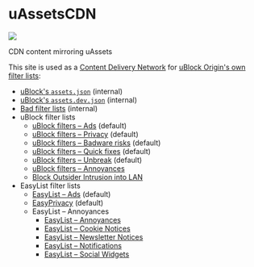 # uAssetsCDN

[![](https://data.jsdelivr.com/v1/package/gh/uBlockOrigin/uAssetsCDN/badge)](https://www.jsdelivr.com/package/gh/uBlockOrigin/uAssetsCDN)

CDN content mirroring uAssets

This site is used as a [Content Delivery Network](https://en.wikipedia.org/wiki/Content_delivery_network) for [uBlock Origin's own filter lists](https://github.com/uBlockOrigin/uAssets/tree/master/filters):

* [uBlock's `assets.json`](./ublock/assets.json) (internal)
* [uBlock's `assets.dev.json`](./ublock/assets.dev.json) (internal)
* [Bad filter lists](./filters/badlists.txt) (internal)
* uBlock filter lists
  * [uBlock filters – Ads](./filters/filters.min.txt) (default)
  * [uBlock filters – Privacy](./filters/privacy.min.txt) (default)
  * [uBlock filters – Badware risks](./filters/badware.txt) (default)
  * [uBlock filters – Quick fixes](./filters/quick-fixes.txt) (default)
  * [uBlock filters – Unbreak](./filters/unbreak.txt) (default)
  * [uBlock filters – Annoyances](./filters/annoyances.txt)
  * [Block Outsider Intrusion into LAN](./filters/lan-block.txt)
* EasyList filter lists
  * [EasyList – Ads](./thirdparties/easylist.txt) (default)
  * [EasyPrivacy](./thirdparties/easyprivacy.txt) (default)
  * EasyList – Annoyances
    * [EasyList – Annoyances](./thirdparties/easylist-annoyances.txt)
    * [EasyList – Cookie Notices](./thirdparties/easylist-cookies.txt)
    * [EasyList – Newsletter Notices](./thirdparties/easylist-newsletters.txt)
    * [EasyList – Notifications](./thirdparties/easylist-notifications.txt)
    * [EasyList – Social Widgets](./thirdparties/easylist-social.txt)
